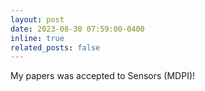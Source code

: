 ```yaml
---
layout: post
date: 2023-08-30 07:59:00-0400
inline: true
related_posts: false
---
```


My papers was accepted to Sensors (MDPI)!